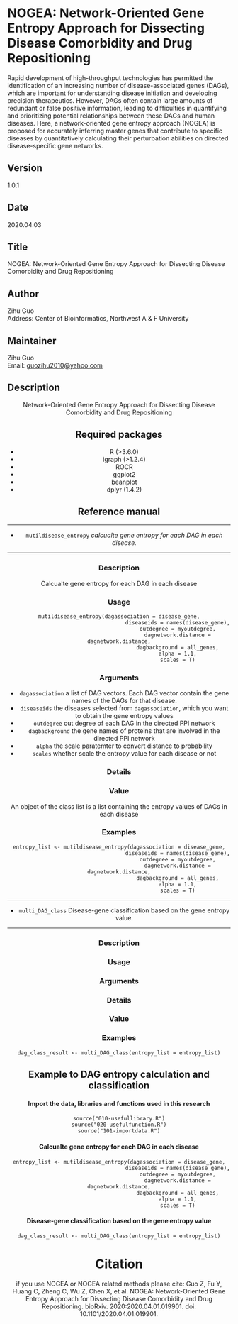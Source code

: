 # NOGEA: Network-Oriented Gene Entropy Approach for Dissecting Disease Comorbidity and Drug Repositioning
Rapid development of high-throughput technologies has permitted the identification of an increasing number of disease-associated genes (DAGs), which are important for understanding disease initiation and developing precision therapeutics. However, DAGs often contain large amounts of redundant or false positive information, leading to difficulties in quantifying and prioritizing potential relationships between these DAGs and human diseases. Here, a network-oriented gene entropy approach (NOGEA) is proposed for accurately inferring master genes that contribute to specific diseases by quantitatively calculating their perturbation abilities on directed disease-specific gene networks. 

## Version
1.0.1

## Date 
2020.04.03

## Title
NOGEA: Network-Oriented Gene Entropy Approach for Dissecting Disease Comorbidity and Drug Repositioning

## Author
Zihu Guo <br>
Address: Center of Bioinformatics, Northwest A & F University

## Maintainer
Zihu Guo <br>
Email: <guozihu2010@yahoo.com>

## Description
<center> Network-Oriented Gene Entropy Approach for Dissecting Disease Comorbidity and Drug Repositioning

## Required packages
- R (>3.6.0)
- igraph (>1.2.4)
- ROCR 
- ggplot2
- beanplot
- dplyr (1.4.2)

## Reference manual
------------------------------------------------------------------------------
* `mutildisease_entropy` *calcualte gene entropy for each DAG in each disease.* 

------------------------------------------------------------------------------
###  Description
Calcualte gene entropy for each DAG in each disease
###  Usage
```
mutildisease_entropy(dagassociation = disease_gene,
                                     diseaseids = names(disease_gene),
                                     outdegree = myoutdegree,
                                     dagnetwork.distance = dagnetwork.distance,
                                     dagbackground = all_genes,
                                     alpha = 1.1,
                                     scales = T)
```
     
###  Arguments
- `dagassociation` a list of DAG vectors. Each DAG vector contain the gene names of the DAGs for that disease.
- `diseaseids` the diseases selected from `dagassociation`, which you want to obtain the gene entropy values
- `outdegree` out degree of each DAG in the directed PPI network
- `dagbackground` the gene names of proteins that are involved in the directed PPI network
- `alpha` the scale paratemter to convert distance to probability
- `scales` whether scale the entropy value for each disease or not

###  Details

###  Value
An object of the class list is a list containing the entropy values of DAGs in each disease 

###  Examples
```
entropy_list <- mutildisease_entropy(dagassociation = disease_gene,
                                     diseaseids = names(disease_gene),
                                     outdegree = myoutdegree,
                                     dagnetwork.distance = dagnetwork.distance,
                                     dagbackground = all_genes,
                                     alpha = 1.1,
                                     scales = T)
```



------------------------------------------------------------------------------
* `multi_DAG_class` Disease-gene classification based on the gene entropy value. 

------------------------------------------------------------------------------
### Description 
### Usage 
### Arguments 
### Details 
### Value 
### Examples  
```
dag_class_result <- multi_DAG_class(entropy_list = entropy_list)
``` 


## Example to DAG entropy calculation and classification
#### Import the data, libraries and functions used in this research
```
source("010-usefullibrary.R")
source("020-usefulfunction.R")
source("101-importdata.R")
```

#### Calcualte gene entropy for each DAG in each disease
```
entropy_list <- mutildisease_entropy(dagassociation = disease_gene,
                                     diseaseids = names(disease_gene),
                                     outdegree = myoutdegree,
                                     dagnetwork.distance = dagnetwork.distance,
                                     dagbackground = all_genes,
                                     alpha = 1.1,
                                     scales = T)
```

#### Disease-gene classification based on the gene entropy value

```
dag_class_result <- multi_DAG_class(entropy_list = entropy_list)
```

# Citation
if you use NOGEA or NOGEA related methods please cite:
Guo Z, Fu Y, Huang C, Zheng C, Wu Z, Chen X, et al. NOGEA: Network-Oriented Gene Entropy Approach for Dissecting Disease Comorbidity and Drug Repositioning. bioRxiv. 2020:2020.04.01.019901. doi: 10.1101/2020.04.01.019901.
